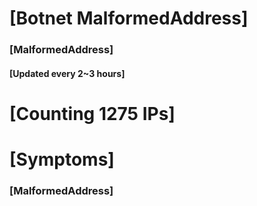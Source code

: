 # [Botnet MalformedAddress]
### [MalformedAddress]
#### [Updated every 2~3 hours]

# [Counting 1275 IPs]

# [Symptoms] 
###   [MalformedAddress]
